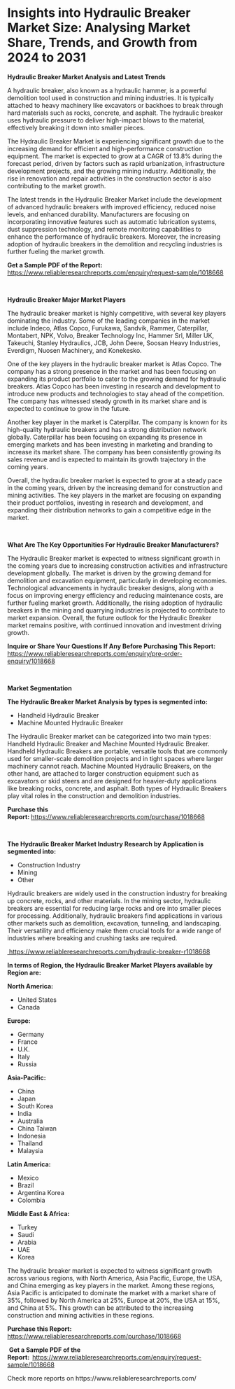 <p><h1>Insights into Hydraulic Breaker Market Size: Analysing Market Share, Trends, and Growth from 2024 to 2031</h1></p><p><strong>Hydraulic Breaker Market Analysis and Latest Trends</strong></p>
<p><p>A hydraulic breaker, also known as a hydraulic hammer, is a powerful demolition tool used in construction and mining industries. It is typically attached to heavy machinery like excavators or backhoes to break through hard materials such as rocks, concrete, and asphalt. The hydraulic breaker uses hydraulic pressure to deliver high-impact blows to the material, effectively breaking it down into smaller pieces.</p><p>The Hydraulic Breaker Market is experiencing significant growth due to the increasing demand for efficient and high-performance construction equipment. The market is expected to grow at a CAGR of 13.8% during the forecast period, driven by factors such as rapid urbanization, infrastructure development projects, and the growing mining industry. Additionally, the rise in renovation and repair activities in the construction sector is also contributing to the market growth.</p><p>The latest trends in the Hydraulic Breaker Market include the development of advanced hydraulic breakers with improved efficiency, reduced noise levels, and enhanced durability. Manufacturers are focusing on incorporating innovative features such as automatic lubrication systems, dust suppression technology, and remote monitoring capabilities to enhance the performance of hydraulic breakers. Moreover, the increasing adoption of hydraulic breakers in the demolition and recycling industries is further fueling the market growth.</p></p>
<p><strong>Get a Sample PDF of the Report:&nbsp;</strong> <a href="https://www.reliableresearchreports.com/enquiry/request-sample/1018668">https://www.reliableresearchreports.com/enquiry/request-sample/1018668</a></p>
<p>&nbsp;</p>
<p><strong>Hydraulic Breaker Major Market Players</strong></p>
<p><p>The hydraulic breaker market is highly competitive, with several key players dominating the industry. Some of the leading companies in the market include Indeco, Atlas Copco, Furukawa, Sandvik, Rammer, Caterpillar, Montabert, NPK, Volvo, Breaker Technology Inc, Hammer Srl, Miller UK, Takeuchi, Stanley Hydraulics, JCB, John Deere, Soosan Heavy Industries, Everdigm, Nuosen Machinery, and Konekesko.</p><p>One of the key players in the hydraulic breaker market is Atlas Copco. The company has a strong presence in the market and has been focusing on expanding its product portfolio to cater to the growing demand for hydraulic breakers. Atlas Copco has been investing in research and development to introduce new products and technologies to stay ahead of the competition. The company has witnessed steady growth in its market share and is expected to continue to grow in the future.</p><p>Another key player in the market is Caterpillar. The company is known for its high-quality hydraulic breakers and has a strong distribution network globally. Caterpillar has been focusing on expanding its presence in emerging markets and has been investing in marketing and branding to increase its market share. The company has been consistently growing its sales revenue and is expected to maintain its growth trajectory in the coming years.</p><p>Overall, the hydraulic breaker market is expected to grow at a steady pace in the coming years, driven by the increasing demand for construction and mining activities. The key players in the market are focusing on expanding their product portfolios, investing in research and development, and expanding their distribution networks to gain a competitive edge in the market.</p></p>
<p>&nbsp;</p>
<p><strong>What Are The Key Opportunities For Hydraulic Breaker Manufacturers?</strong></p>
<p><p>The Hydraulic Breaker market is expected to witness significant growth in the coming years due to increasing construction activities and infrastructure development globally. The market is driven by the growing demand for demolition and excavation equipment, particularly in developing economies. Technological advancements in hydraulic breaker designs, along with a focus on improving energy efficiency and reducing maintenance costs, are further fueling market growth. Additionally, the rising adoption of hydraulic breakers in the mining and quarrying industries is projected to contribute to market expansion. Overall, the future outlook for the Hydraulic Breaker market remains positive, with continued innovation and investment driving growth.</p></p>
<p><strong>Inquire or Share Your Questions If Any Before Purchasing This Report:</strong> <a href="https://www.reliableresearchreports.com/enquiry/pre-order-enquiry/1018668">https://www.reliableresearchreports.com/enquiry/pre-order-enquiry/1018668</a></p>
<p>&nbsp;</p>
<p><strong>Market Segmentation</strong></p>
<p><strong>The Hydraulic Breaker Market Analysis by types is segmented into:</strong></p>
<p><ul><li>Handheld Hydraulic Breaker</li><li>Machine Mounted Hydraulic Breaker</li></ul></p>
<p><p>The Hydraulic Breaker market can be categorized into two main types: Handheld Hydraulic Breaker and Machine Mounted Hydraulic Breaker. Handheld Hydraulic Breakers are portable, versatile tools that are commonly used for smaller-scale demolition projects and in tight spaces where larger machinery cannot reach. Machine Mounted Hydraulic Breakers, on the other hand, are attached to larger construction equipment such as excavators or skid steers and are designed for heavier-duty applications like breaking rocks, concrete, and asphalt. Both types of Hydraulic Breakers play vital roles in the construction and demolition industries.</p></p>
<p><strong>Purchase this Report:&nbsp;</strong><a href="https://www.reliableresearchreports.com/purchase/1018668">https://www.reliableresearchreports.com/purchase/1018668</a></p>
<p>&nbsp;</p>
<p><strong>The Hydraulic Breaker Market Industry Research by Application is segmented into:</strong></p>
<p><ul><li>Construction Industry</li><li>Mining</li><li>Other</li></ul></p>
<p><p>Hydraulic breakers are widely used in the construction industry for breaking up concrete, rocks, and other materials. In the mining sector, hydraulic breakers are essential for reducing large rocks and ore into smaller pieces for processing. Additionally, hydraulic breakers find applications in various other markets such as demolition, excavation, tunneling, and landscaping. Their versatility and efficiency make them crucial tools for a wide range of industries where breaking and crushing tasks are required.</p></p>
<p><a href="https://www.reliableresearchreports.com/hydraulic-breaker-r1018668">&nbsp;https://www.reliableresearchreports.com/hydraulic-breaker-r1018668</a></p>
<p><strong>In terms of Region, the Hydraulic Breaker Market Players available by Region are:</strong></p>
<p>
    <p> <strong> North America: </strong>
        <ul>
            <li>United States</li>
            <li>Canada</li>
        </ul>
        </p> 
    <p> <strong> Europe: </strong>
        <ul>
            <li>Germany</li>
            <li>France</li>
            <li>U.K.</li>
            <li>Italy</li>
            <li>Russia</li>
        </ul>
        </p> 
    <p> <strong> Asia-Pacific: </strong>
        <ul>
            <li>China</li>
            <li>Japan</li>
            <li>South Korea</li>
            <li>India</li>
            <li>Australia</li>
            <li>China Taiwan</li>
            <li>Indonesia</li>
            <li>Thailand</li>
            <li>Malaysia</li>
        </ul>
        </p> 
    <p> <strong> Latin America: </strong>
        <ul>
            <li>Mexico</li>
            <li>Brazil</li>
            <li>Argentina Korea</li>
            <li>Colombia</li>
        </ul>
        </p> 
    <p> <strong> Middle East & Africa: </strong>
        <ul>
            <li>Turkey</li>
            <li>Saudi</li>
            <li>Arabia</li>
            <li>UAE</li>
            <li>Korea</li>
        </ul>
    </p>
    </p>
<p><p>The hydraulic breaker market is expected to witness significant growth across various regions, with North America, Asia Pacific, Europe, the USA, and China emerging as key players in the market. Among these regions, Asia Pacific is anticipated to dominate the market with a market share of 35%, followed by North America at 25%, Europe at 20%, the USA at 15%, and China at 5%. This growth can be attributed to the increasing construction and mining activities in these regions.</p></p>
<p><strong>Purchase this Report: </strong><a href="https://www.reliableresearchreports.com/purchase/1018668">https://www.reliableresearchreports.com/purchase/1018668</a></p>
<p>&nbsp;<strong>Get a Sample PDF of the Report:&nbsp;&nbsp;</strong><a href="https://www.reliableresearchreports.com/enquiry/request-sample/1018668">https://www.reliableresearchreports.com/enquiry/request-sample/1018668</a></p>
<p><strong></strong></p>
<p>Check more reports on https://www.reliableresearchreports.com/</p>